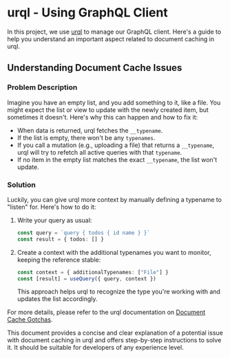 # urql - Using GraphQL Client

In this project, we use [urql](https://formidable.com/open-source/urql/docs/) to manage our GraphQL client. Here's a guide to help you understand an important aspect related to document caching in urql.

## Understanding Document Cache Issues

### Problem Description

Imagine you have an empty list, and you add something to it, like a file. You might expect the list or view to update with the newly created item, but sometimes it doesn't. Here's why this can happen and how to fix it:

- When data is returned, urql fetches the `__typename`.
- If the list is empty, there won't be any `typenames`.
- If you call a mutation (e.g., uploading a file) that returns a `__typename`, urql will try to refetch all active queries with that `typename`.
- If no item in the empty list matches the exact `__typename`, the list won't update.

### Solution

Luckily, you can give urql more context by manually defining a typename to "listen" for. Here's how to do it:

1. Write your query as usual:

   ```ts
   const query = `query { todos { id name } }`
   const result = { todos: [] }
   ```

2. Create a context with the additional typenames you want to monitor, keeping the reference stable:
   ```ts
   const context = { additionalTypenames: ["File"] }
   const [result] = useQuery({ query, context })
   ```
   This approach helps urql to recognize the type you're working with and updates the list accordingly.

For more details, please refer to the urql documentation on [Document Cache Gotchas](https://formidable.com/open-source/urql/docs/basics/document-caching/#document-cache-gotchas).

This document provides a concise and clear explanation of a potential issue with document caching in urql and offers step-by-step instructions to solve it. It should be suitable for developers of any experience level.
